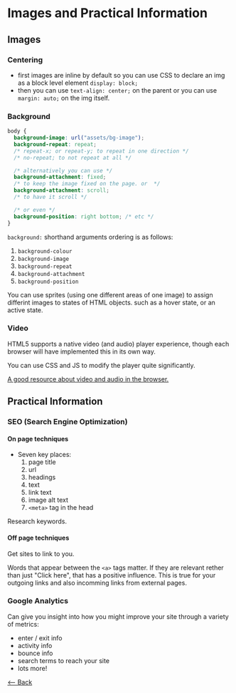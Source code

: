 # Images and Practical Information

## Images

### Centering

- first images are inline by default so you can use CSS to declare an img as a block level element `display: block;`
- then you can use `text-align: center;` on the parent or you can use `margin: auto;` on the img itself.

### Background

```css
body {
  background-image: url("assets/bg-image");
  background-repeat: repeat;
  /* repeat-x; or repeat-y; to repeat in one direction */
  /* no-repeat; to not repeat at all */

  /* alternatively you can use */
  background-attachment: fixed;
  /* to keep the image fixed on the page. or  */
  background-attachment: scroll;
  /* to have it scroll */

  /* or even */
  background-position: right bottom; /* etc */
}
```

`background:` shorthand arguments ordering is as follows:

1. `background-colour`
2. `background-image`
3. `background-repeat`
4. `background-attachment`
5. `background-position`

You can use sprites (using one different areas of one image) to assign differint images to states of HTML objects. such as a hover state, or an active state.

### Video

HTML5 supports a native video (and audio) player experience, though each browser will have implemented this in its own way.

You can use CSS and JS to modify the player quite significantly.

[A good resource about video and audio in the browser.](https://developer.mozilla.org/en-US/docs/Learn/JavaScript/Client-side_web_APIs/Video_and_audio_APIs)

## Practical Information

### SEO (Search Engine Optimization)

#### On page techniques

- Seven key places:
  1. page title
  1. url
  1. headings
  1. text
  1. link text
  1. image alt text
  1. `<meta>` tag in the head

Research keywords.

#### Off page techniques

Get sites to link to you.

Words that appear between the `<a>` tags matter. If they are relevant rether than just "Click here", that has a positive influence. This is true for your outgoing links and also incomming links from external pages.

### Google Analytics

Can give you insight into how you might improve your site through a variety of metrics:

- enter / exit info
- activity info
- bounce info
- search terms to reach your site
- lots more!

[<-- Back](../README.md)
